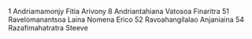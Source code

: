 1   Andriamamonjy Fitia Arivony
8   Andriantahiana Vatosoa Finaritra
51  Ravelomanantsoa Laina Nomena Erico
52	Ravoahangilalao Anjaniaina
54	Razafimahatratra Steeve